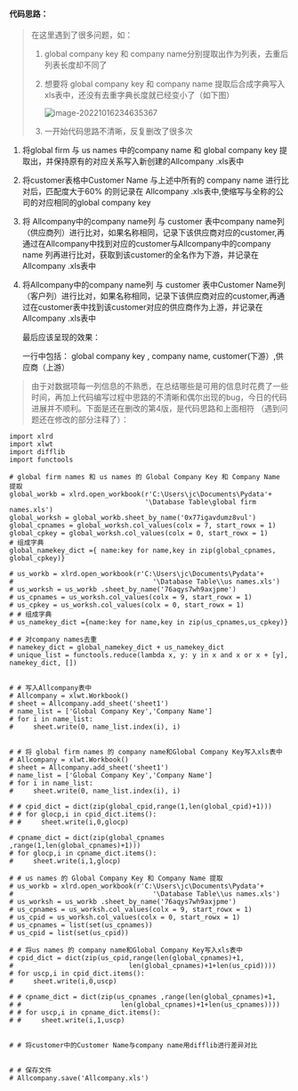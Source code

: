 #### 代码思路：
> 在这里遇到了很多问题，如：
>
> 1. global company key 和 company name分别提取出作为列表，去重后列表长度却不同了
>
> 2. 想要将 global company key 和 company name 提取后合成字典写入xls表中，还没有去重字典长度就已经变小了（如下图）
>
>    ![image-20221016234635367](C:\Users\jc\AppData\Roaming\Typora\typora-user-images\image-20221016234635367.png)
>
> 3. 一开始代码思路不清晰，反复删改了很多次

1. 将global firm 与 us names 中的company name 和 global company key 提取出，并保持原有的对应关系写入新创建的Allcompany .xls表中

2. 将customer表格中Customer Name 与上述中所有的 company name 进行比对后，匹配度大于60% 的则记录在 Allcompany .xls表中,使缩写与全称的公司的对应相同的global company key

3. 将 Allcompany中的company name列 与 customer 表中company name列（供应商列）进行比对，如果名称相同，记录下该供应商对应的customer,再通过在Allcompany中找到对应的customer与Allcompany中的company name 列再进行比对，获取到该customer的全名作为下游，并记录在Allcompany .xls表中

4. 将Allcompany中的company name列 与 customer 表中Customer Name列（客户列）进行比对，如果名称相同，记录下该供应商对应的customer,再通过在customer表中找到该customer对应的供应商作为上游，并记录在Allcompany .xls表中

   

   最后应该呈现的效果：

   一行中包括： global company key ,  company name, customer(下游）,供应商（上游）

> 由于对数据项每一列信息的不熟悉，在总结哪些是可用的信息时花费了一些时间，再加上代码编写过程中思路的不清晰和偶尔出现的bug，今日的代码进展并不顺利。下面是还在删改的第4版，是代码思路和上面相符 （遇到问题还在修改的部分注释了）：

```
import xlrd
import xlwt
import difflib
import functools

# global firm names 和 us names 的 Global Company Key 和 Company Name 提取
global_workb = xlrd.open_workbook(r'C:\Users\jc\Documents\Pydata'+
                                  '\Database Table\global firm names.xls')
global_worksh = global_workb.sheet_by_name('0x77igavdumz8vul')
global_cpnames = global_worksh.col_values(colx = 7, start_rowx = 1)
global_cpkey = global_worksh.col_values(colx = 0, start_rowx = 1)
# 组成字典
global_namekey_dict ={ name:key for name,key in zip(global_cpnames, global_cpkey)}

# us_workb = xlrd.open_workbook(r'C:\Users\jc\Documents\Pydata'+
#                                   '\Database Table\\us names.xls')
# us_worksh = us_workb .sheet_by_name('76aqys7wh9axjpme')
# us_cpnames = us_worksh.col_values(colx = 9, start_rowx = 1)
# us_cpkey = us_worksh.col_values(colx = 0, start_rowx = 1)
# # 组成字典
# us_namekey_dict ={name:key for name,key in zip(us_cpnames,us_cpkey)}

# # 对company names去重
# namekey_dict = global_namekey_dict + us_namekey_dict
# unique_list = functools.reduce(lambda x, y: y in x and x or x + [y], namekey_dict, [])


# # 写入Allcompany表中
# Allcompany = xlwt.Workbook()
# sheet = Allcompany.add_sheet('sheet1')
# name_list = ['Global Company Key','Company Name']
# for i in name_list:
#     sheet.write(0, name_list.index(i), i)


# # 将 global firm names 的 company name和Global Company Key写入xls表中
# Allcompany = xlwt.Workbook()
# sheet = Allcompany.add_sheet('sheet1')
# name_list = ['Global Company Key','Company Name']
# for i in name_list:
#     sheet.write(0, name_list.index(i), i)

# # cpid_dict = dict(zip(global_cpid,range(1,len(global_cpid)+1)))
# # for glocp,i in cpid_dict.items():
# #     sheet.write(i,0,glocp)
    
# cpname_dict = dict(zip(global_cpnames ,range(1,len(global_cpnames)+1)))
# for glocp,i in cpname_dict.items():
#     sheet.write(i,1,glocp)

# # us names 的 Global Company Key 和 Company Name 提取
# us_workb = xlrd.open_workbook(r'C:\Users\jc\Documents\Pydata'+
#                                   '\Database Table\\us names.xls')
# us_worksh = us_workb .sheet_by_name('76aqys7wh9axjpme')
# us_cpnames = us_worksh.col_values(colx = 9, start_rowx = 1)
# us_cpid = us_worksh.col_values(colx = 0, start_rowx = 1)
# us_cpnames = list(set(us_cpnames))
# us_cpid = list(set(us_cpid))

# # 将us names 的 company name和Global Company Key写入xls表中
# cpid_dict = dict(zip(us_cpid,range(len(global_cpnames)+1,
#                             len(global_cpnames)+1+len(us_cpid))))
# for uscp,i in cpid_dict.items():
#     sheet.write(i,0,uscp)
    
# # cpname_dict = dict(zip(us_cpnames ,range(len(global_cpnames)+1,
# #                         len(global_cpnames)+1+len(us_cpnames))))
# # for uscp,i in cpname_dict.items():
# #     sheet.write(i,1,uscp)


# # 将customer中的Customer Name与company name用difflib进行差异对比


# # 保存文件
# Allcompany.save('Allcompany.xls')

```

